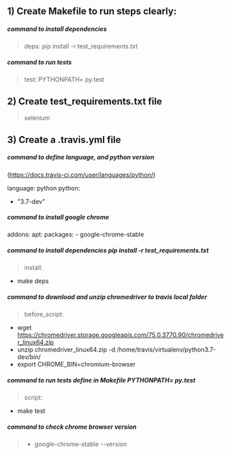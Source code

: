## 1) Create Makefile to run steps clearly:

##### command to install dependencies
>deps:
	pip install -r test_requirements.txt

##### command to run tests
>test:
>PYTHONPATH= py.test



## 2) Create test_requirements.txt file

> selenium


## 3) Create a .travis.yml file

##### command to define language, and python version
(https://docs.travis-ci.com/user/languages/python/)

language: python
python:
- "3.7-dev"
##### command to install google chrome
addons:
  apt:
    packages:
      - google-chrome-stable

##### command to install dependencies pip install -r test_requirements.txt
>install:

- make deps

##### command to download and unzip chromedriver to travis local folder
>before_script:
- wget https://chromedriver.storage.googleapis.com/75.0.3770.90/chromedriver_linux64.zip
- unzip chromedriver_linux64.zip -d /home/travis/virtualenv/python3.7-dev/bin/
- export CHROME_BIN=chromium-browser

##### command to run tests define in Makefile PYTHONPATH= py.test

>script:
- make test

##### command to check chrome browser version

>- google-chrome-stable --version

